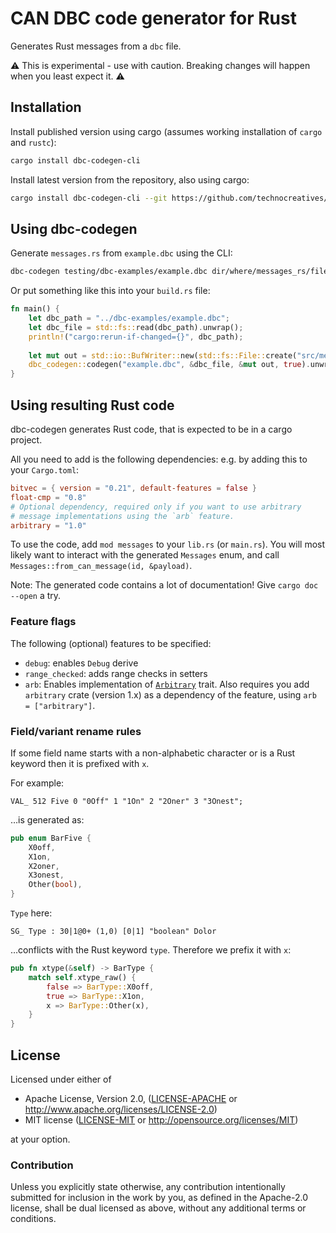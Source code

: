# CAN DBC code generator for Rust

Generates Rust messages from a `dbc` file.

⚠️ This is experimental - use with caution. Breaking changes will happen when you least expect it. ⚠️

## Installation

Install published version using cargo
(assumes working installation of `cargo` and `rustc`):

```bash
cargo install dbc-codegen-cli
```

Install latest version from the repository,
also using cargo:

```bash
cargo install dbc-codegen-cli --git https://github.com/technocreatives/dbc-codegen --branch main
```

## Using dbc-codegen

Generate `messages.rs` from `example.dbc` using the CLI:

```bash
dbc-codegen testing/dbc-examples/example.dbc dir/where/messages_rs/file/is/written
```

Or put something like this into your `build.rs` file:

```rust
fn main() {
    let dbc_path = "../dbc-examples/example.dbc";
    let dbc_file = std::fs::read(dbc_path).unwrap();
    println!("cargo:rerun-if-changed={}", dbc_path);
    
    let mut out = std::io::BufWriter::new(std::fs::File::create("src/messages.rs").unwrap());
    dbc_codegen::codegen("example.dbc", &dbc_file, &mut out, true).unwrap();
}
```

## Using resulting Rust code

dbc-codegen generates Rust code,
that is expected to be in a cargo project.

All you need to add is the following dependencies:
e.g. by adding this to your `Cargo.toml`:

```toml
bitvec = { version = "0.21", default-features = false }
float-cmp = "0.8"
# Optional dependency, required only if you want to use arbitrary
# message implementations using the `arb` feature.
arbitrary = "1.0"
```

To use the code, add `mod messages` to your `lib.rs` (or `main.rs`).
You will most likely want to interact with the generated
`Messages` enum, and call `Messages::from_can_message(id, &payload)`.

Note: The generated code contains a lot of documentation!
Give `cargo doc --open` a try.

### Feature flags

The following (optional) features to be specified:

- `debug`: enables `Debug` derive
- `range_checked`: adds range checks in setters
- `arb`: Enables implementation of [`Arbitrary`] trait.
  Also requires you add `arbitrary` crate (version 1.x) as a dependency of the feature,
  using `arb = ["arbitrary"]`.

[`Arbitrary`]: https://docs.rs/arbitrary/1.0.0/arbitrary/trait.Arbitrary.html

### Field/variant rename rules

If some field name starts with a non-alphabetic character or is a Rust keyword then it is prefixed with `x`.

For example:

```
VAL_ 512 Five 0 "0Off" 1 "1On" 2 "2Oner" 3 "3Onest";
```

…is generated as:

```rust
pub enum BarFive {
    X0off,
    X1on,
    X2oner,
    X3onest,
    Other(bool),
}
```

`Type` here:

```
SG_ Type : 30|1@0+ (1,0) [0|1] "boolean" Dolor
```

…conflicts with the Rust keyword `type`. Therefore we prefix it with `x`:

```rust
pub fn xtype(&self) -> BarType {
    match self.xtype_raw() {
        false => BarType::X0off,
        true => BarType::X1on,
        x => BarType::Other(x),
    }
}
```

## License

Licensed under either of

 - Apache License, Version 2.0, ([LICENSE-APACHE](LICENSE-APACHE) or http://www.apache.org/licenses/LICENSE-2.0)
 - MIT license ([LICENSE-MIT](LICENSE-MIT) or http://opensource.org/licenses/MIT)

at your option.

### Contribution

Unless you explicitly state otherwise, any contribution intentionally
submitted for inclusion in the work by you, as defined in the Apache-2.0
license, shall be dual licensed as above, without any additional terms or
conditions.
